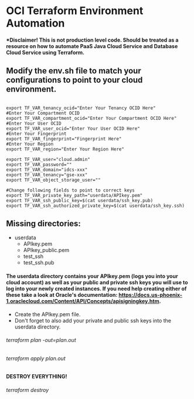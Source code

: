 # OCI Terraform Environment Automation 

#### *Disclaimer! This is not production level code. Should be treated as a resource on how to automate PaaS Java Cloud Service and Database Cloud Service using Terraform. 

## Modify the env.sh file to match your configurations to point to your cloud environment. 

```#Enter Your Tenancy OCID

export TF_VAR_tenancy_ocid="Enter Your Tenancy OCID Here"
#Enter Your Compartment OCID
export TF_VAR_compartment_ocid="Enter Your Compartment OCID Here"
#Enter Your User OCID
export TF_VAR_user_ocid="Enter Your User OCID Here"
#Enter Your Fingerprint
export TF_VAR_fingerprint="Fingerprint Here"
#Enter Your Region
export TF_VAR_region="Enter Your Region Here"

export TF_VAR_user="cloud.admin"
export TF_VAR_password=""
export TF_VAR_domain="idcs-xxx"
export TF_VAR_tenancy="gse-xxx"
export TF_VAR_object_storage_user=""

#Change following fields to point to correct keys
export TF_VAR_private_key_path="userdata/APIkey.pem"
export TF_VAR_ssh_public_key=$(cat userdata/ssh_key.pub)
export TF_VAR_ssh_authorized_private_key=$(cat userdata/ssh_key.ssh)
```
  
## Missing directories:
  * userdata
    - APIkey.pem
    - APIkey_public.pem
    - test_ssh
    - test_ssh.pub

#### The userdata directory contains your APIkey.pem (logs you into your cloud account) as well as your public and private ssh keys you will use to log into your newly created instances. If you need help creating either of these take a look at Oracle's documentation: https://docs.us-phoenix-1.oraclecloud.com/Content/API/Concepts/apisigningkey.htm.
  * Create the APIkey.pem file. 
  * Don't forget to also add your private and public ssh keys into the userdata directory.

###### terraform plan -out=plan.out
###### terraform apply plan.out

#### DESTROY EVERYTHING!

###### terraform destroy 

